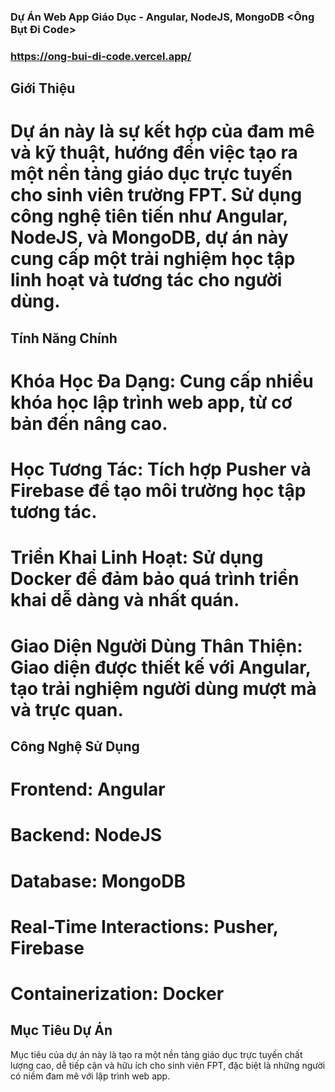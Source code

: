 ### Dự Án Web App Giáo Dục - Angular, NodeJS, MongoDB <Ông Bụt Đi Code>
### https://ong-bui-di-code.vercel.app/

## Giới Thiệu
# Dự án này là sự kết hợp của đam mê và kỹ thuật, hướng đến việc tạo ra một nền tảng giáo dục trực tuyến cho sinh viên trường FPT. Sử dụng công nghệ tiên tiến như Angular, NodeJS, và MongoDB, dự án này cung cấp một trải nghiệm học tập linh hoạt và tương tác cho người dùng.

## Tính Năng Chính
# Khóa Học Đa Dạng: Cung cấp nhiều khóa học lập trình web app, từ cơ bản đến nâng cao.
# Học Tương Tác: Tích hợp Pusher và Firebase để tạo môi trường học tập tương tác.
# Triển Khai Linh Hoạt: Sử dụng Docker để đảm bảo quá trình triển khai dễ dàng và nhất quán.
# Giao Diện Người Dùng Thân Thiện: Giao diện được thiết kế với Angular, tạo trải nghiệm người dùng mượt mà và trực quan.

## Công Nghệ Sử Dụng
# Frontend: Angular
# Backend: NodeJS
# Database: MongoDB
# Real-Time Interactions: Pusher, Firebase
# Containerization: Docker

## Mục Tiêu Dự Án
Mục tiêu của dự án này là tạo ra một nền tảng giáo dục trực tuyến chất lượng cao, dễ tiếp cận và hữu ích cho sinh viên FPT, đặc biệt là những người có niềm đam mê với lập trình web app.
